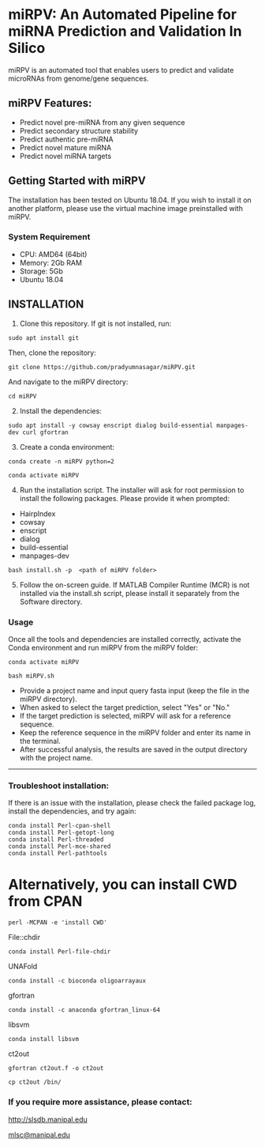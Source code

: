 # miRPV: An Automated Pipeline for miRNA Prediction and Validation In Silico

miRPV is an automated tool that enables users to predict and validate microRNAs from genome/gene sequences. 
## miRPV Features:
* Predict novel pre-miRNA from any given sequence
* Predict secondary structure stability
* Predict authentic pre-miRNA
* Predict novel mature miRNA
* Predict novel miRNA targets

## Getting Started with miRPV

The installation has been tested on Ubuntu 18.04. If you wish to install it on another platform, please use the virtual machine image preinstalled with miRPV. 
### System Requirement
* CPU: AMD64 (64bit)
* Memory: 2Gb RAM
* Storage: 5Gb
* Ubuntu 18.04

## INSTALLATION
1) Clone this repository. If git is not installed, run: 

````
sudo apt install git
````
Then, clone the repository:

````
git clone https://github.com/pradyumnasagar/miRPV.git
````
And navigate to the miRPV directory:


````
cd miRPV
````

2) Install the dependencies: 

````
sudo apt install -y cowsay enscript dialog build-essential manpages-dev curl gfortran
````
3) Create a conda environment:
````
conda create -n miRPV python=2
````
````
conda activate miRPV
````
4) Run the installation script. The installer will ask for root permission to install the following packages. Please provide it when prompted:

* HairpIndex
* cowsay
* enscript
* dialog
* build-essential
* manpages-dev


````
bash install.sh -p  <path of miRPV folder>
````
5) Follow the on-screen guide. If MATLAB Compiler Runtime (MCR) is not installed via the install.sh script, please install it separately from the Software directory.

### Usage
Once all the tools and dependencies are installed correctly, activate the Conda environment and run miRPV from the miRPV folder:
````
conda activate miRPV
````

````
bash miRPV.sh
````
* Provide a project name and input query fasta input (keep the file in the miRPV directory). 
* When asked to select the target prediction, select "Yes" or "No." 
* If the target prediction is selected, miRPV will ask for a reference sequence. 
* Keep the reference sequence in the miRPV folder and enter its name in the terminal. 
* After successful analysis, the results are saved in the output directory with the project name.




--------------------------------------------------------------------------------------------------------------------------------------------------------------------------------------------
### Troubleshoot installation:
If there is an issue with the installation, please check the failed package log, install the dependencies, and try again:


````
conda install Perl-cpan-shell
conda install Perl-getopt-long
conda install Perl-threaded
conda install Perl-mce-shared
conda install Perl-pathtools

````

# Alternatively, you can install CWD from CPAN


````
perl -MCPAN -e 'install CWD'

````

File::chdir 

````
conda install Perl-file-chdir
````
UNAFold
````
conda install -c bioconda oligoarrayaux
````

gfortran 
````
conda install -c anaconda gfortran_linux-64
````

libsvm 
````
conda install libsvm
````

ct2out 
````
gfortran ct2out.f -o ct2out 
````


````
cp ct2out /bin/
````
### If you require more assistance, please contact:

http://slsdb.manipal.edu

mlsc@manipal.edu
